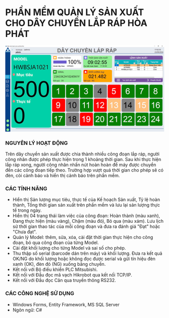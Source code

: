 # PHẦN MỀM QUẢN LÝ SẢN XUẤT CHO DÂY CHUYỀN LẮP RÁP HÒA PHÁT
![Hoa phat production management](/assets/dashboard.jpg)
### NGUYÊN LÝ HOẠT ĐỘNG
Trên dây chuyền sản xuất được chia thành nhiều công đoạn lắp ráp, người công nhân được phép thực hiện trong 1 khoảng thời gian. Sau khi thực hiện lắp ráp xong, người công nhân nhấn nút hoàn hoàn để máy được chuyển đến các công đoạn tiếp theo. Trường hợp vượt quá thời gian cho phép sẽ có đèn, còi cảnh báo và hiển thị cảnh báo trên phần mềm.
### CÁC TÍNH NĂNG
- Hiển thị Sản lượng mục tiêu, thực tế của Kế hoạch Sản xuất, Tỷ lệ hoàn thành, Tổng thời gian sản xuất trên phần mềm và lưu lại sản lượng thực tế trong ngày.
- Hiển thị 04 trạng thái làm việc của công đoạn: Hoàn thành (màu xanh), Đang thực hiện (màu vàng), Chậm (màu đỏ), Bỏ qua (màu xám). Lưu lịch sử thời gian thao tác của mỗi công đoạn và đưa ra đánh giá "Đạt" hoặc "Chưa đạt".
- Quản lý Model: thêm, sửa, xóa, cài đặt thời gian thực hiện cho công đoạn, bỏ qua công đoạn của từng Model.
- Cài đặt khối lượng cho từng Model và sai số cho phép.
- Thu thập số serial (barcode dán trên máy) và khối lượng. Đưa ra kết quả OK/NG do khối lượng hoặc không đọc được serial và gửi tín hiệu đèn xanh (OK), đèn đỏ (NG) xuống băng chuyền.
- Kết nối với Bộ điều khiển PLC Mitsubishi.
- Kết nối với Đầu đọc mã vạch Hikrobot qua kết nối TCP/IP.
- Kết nối với Đầu đọc Cân qua truyền thông RS232.
### CÁC CÔNG NGHỆ SỬ DỤNG
- Windows Forms, Entity Framework, MS SQL Server
- Ngôn ngữ: C#
